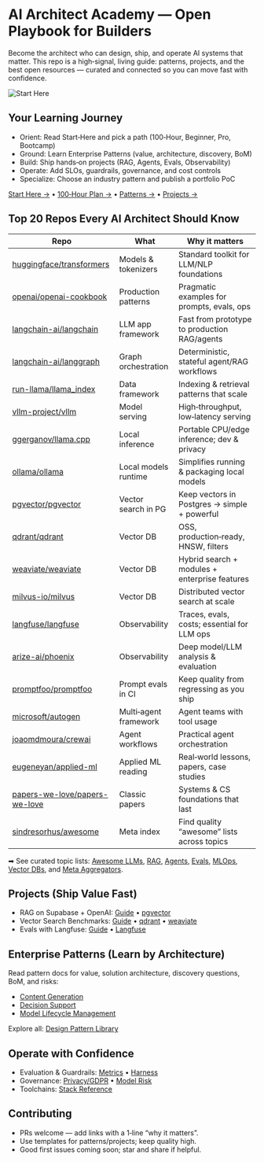 # AI Architect Academy — Open Playbook for Builders

Become the architect who can design, ship, and operate AI systems that matter. This repo is a high‑signal, living guide: patterns, projects, and the best open resources — curated and connected so you can move fast with confidence.

![Start Here](assets/start-here.svg)

## Your Learning Journey
- Orient: Read Start‑Here and pick a path (100‑Hour, Beginner, Pro, Bootcamp)
- Ground: Learn Enterprise Patterns (value, architecture, discovery, BoM)
- Build: Ship hands‑on projects (RAG, Agents, Evals, Observability)
- Operate: Add SLOs, guardrails, governance, and cost controls
- Specialize: Choose an industry pattern and publish a portfolio PoC

[Start Here →](START-HERE.md) • [100‑Hour Plan →](02-learning-paths/100-hour-ai-architect.md) • [Patterns →](01-design-patterns/README.md) • [Projects →](05-projects/rag-on-supabase.md)

## Top 20 Repos Every AI Architect Should Know
| Repo | What | Why it matters |
|---|---|---|
| [huggingface/transformers](https://github.com/huggingface/transformers) | Models & tokenizers | Standard toolkit for LLM/NLP foundations |
| [openai/openai-cookbook](https://github.com/openai/openai-cookbook) | Production patterns | Pragmatic examples for prompts, evals, ops |
| [langchain-ai/langchain](https://github.com/langchain-ai/langchain) | LLM app framework | Fast from prototype to production RAG/agents |
| [langchain-ai/langgraph](https://github.com/langchain-ai/langgraph) | Graph orchestration | Deterministic, stateful agent/RAG workflows |
| [run-llama/llama_index](https://github.com/run-llama/llama_index) | Data framework | Indexing & retrieval patterns that scale |
| [vllm-project/vllm](https://github.com/vllm-project/vllm) | Model serving | High‑throughput, low‑latency serving |
| [ggerganov/llama.cpp](https://github.com/ggerganov/llama.cpp) | Local inference | Portable CPU/edge inference; dev & privacy |
| [ollama/ollama](https://github.com/ollama/ollama) | Local models runtime | Simplifies running & packaging local models |
| [pgvector/pgvector](https://github.com/pgvector/pgvector) | Vector search in PG | Keep vectors in Postgres → simple + powerful |
| [qdrant/qdrant](https://github.com/qdrant/qdrant) | Vector DB | OSS, production‑ready, HNSW, filters |
| [weaviate/weaviate](https://github.com/weaviate/weaviate) | Vector DB | Hybrid search + modules + enterprise features |
| [milvus-io/milvus](https://github.com/milvus-io/milvus) | Vector DB | Distributed vector search at scale |
| [langfuse/langfuse](https://github.com/langfuse/langfuse) | Observability | Traces, evals, costs; essential for LLM ops |
| [arize-ai/phoenix](https://github.com/Arize-ai/phoenix) | Observability | Deep model/LLM analysis & evaluation |
| [promptfoo/promptfoo](https://github.com/promptfoo/promptfoo) | Prompt evals in CI | Keep quality from regressing as you ship |
| [microsoft/autogen](https://github.com/microsoft/autogen) | Multi‑agent framework | Agent teams with tool usage |
| [joaomdmoura/crewai](https://github.com/joaomdmoura/crewai) | Agent workflows | Practical agent orchestration |
| [eugeneyan/applied-ml](https://github.com/eugeneyan/applied-ml) | Applied ML reading | Real‑world lessons, papers, case studies |
| [papers-we-love/papers-we-love](https://github.com/papers-we-love/papers-we-love) | Classic papers | Systems & CS foundations that last |
| [sindresorhus/awesome](https://github.com/sindresorhus/awesome) | Meta index | Find quality “awesome” lists across topics |

➡ See curated topic lists: [Awesome LLMs](03-awesome/awesome-llms.md), [RAG](03-awesome/awesome-rag.md), [Agents](03-awesome/awesome-agents.md), [Evals](03-awesome/awesome-evals.md), [MLOps](03-awesome/awesome-mlops.md), [Vector DBs](03-awesome/awesome-vector-dbs.md), and [Meta Aggregators](03-awesome/awesome-aggregators.md).

## Projects (Ship Value Fast)
- RAG on Supabase + OpenAI: [Guide](05-projects/rag-on-supabase.md) • [pgvector](https://github.com/pgvector/pgvector)
- Vector Search Benchmarks: [Guide](05-projects/vector-search-pgvector.md) • [qdrant](https://github.com/qdrant/qdrant) • [weaviate](https://github.com/weaviate/weaviate)
- Evals with Langfuse: [Guide](05-projects/evals-langfuse.md) • [Langfuse](https://github.com/langfuse/langfuse)

## Enterprise Patterns (Learn by Architecture)
Read pattern docs for value, solution architecture, discovery questions, BoM, and risks:
- [Content Generation](01-design-patterns/content-generation.md)
- [Decision Support](01-design-patterns/decision-support.md)
- [Model Lifecycle Management](01-design-patterns/model-lifecycle-management.md)

Explore all: [Design Pattern Library](01-design-patterns/README.md)

## Operate with Confidence
- Evaluation & Guardrails: [Metrics](07-evaluation/metrics.md) • [Harness](07-evaluation/eval-harness.md)
- Governance: [Privacy/GDPR](08-governance/privacy-gdpr.md) • [Model Risk](08-governance/model-risk.md)
- Toolchains: [Stack Reference](06-toolchains/stack-reference.md)

## Contributing
- PRs welcome — add links with a 1‑line “why it matters”.
- Use templates for patterns/projects; keep quality high.
- Good first issues coming soon; star and share if helpful.
